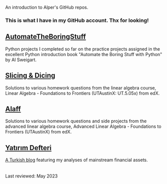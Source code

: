 An introduction to Alper\'s GitHub repos.

### This is what I have in my GitHub account. Thx for looking!

## [AutomateTheBoringStuff](https://github.com/apaksoy/automatetheboringstuff)

Python projects I completed so far on the practice projects assigned in the excellent Python introduction book "Automate the Boring Stuff with Python" by Al Sweigart.

## [Slicing & Dicing](https://github.com/apaksoy/slicing-dicing)

Solutions to various homework questions from the linear algebra course, Linear Algebra - Foundations to Frontiers (UTAustinX: UT.5.05x) from edX.

## [Alaff](https://github.com/apaksoy/alaff)

Solutions to various homework questions and side projects from the advanced linear algebra course, Advanced Linear Algebra - Foundations to Frontiers (UTAustinX) from edX.

## [Yatırım Defteri](https://github.com/apaksoy/apaksoy.github.io)

[A Turkish blog](https://apaksoy.github.io) featuring my analyses of mainstream financial assets.
<br/><br/><br/>
Last reviewed: May 2023
